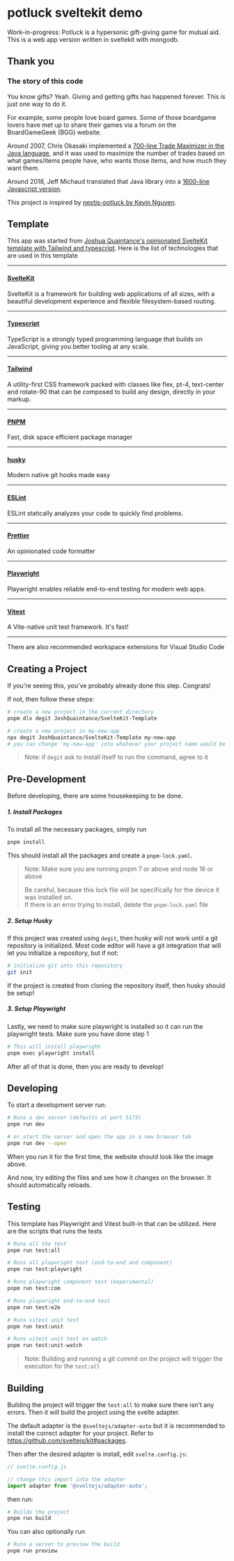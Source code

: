 # potluck sveltekit demo

Work-in-progress: Potluck is a hypersonic gift-giving game for mutual aid. This is a web app version written in sveltekit with mongodb.

## Thank you

### The story of this code

You know gifts? Yeah. Giving and getting gifts has happened forever. This is just one way to do it.

For example, some people love board games. Some of those boardgame lovers have met up to share their games via a forum on the BoardGameGeek (BGG) website.

Around 2007, Chris Okasaki implemented a [700-line Trade Maximizer in the Java language](https://github.com/chrisokasaki/TradeMaximizer/blob/master/src/tm/TradeMaximizer.java), and it was used to maximize the number of trades based on what games/items people have, who wants those items, and how much they want them.

Around 2018, Jeff Michaud translated that Java library into a [1600-line Javascript version](https://bgg.activityclub.org/olwlg/trademax.js).

This project is inspired by [nextjs-potluck by Kevin Nguyen](https://github.com/lightandluck/nextjs-potluck).

## Template

This app was started from [Joshua Quaintance's opinionated SvelteKit template with Tailwind and typescript](https://github.com/JoshQuaintance/SvelteKit-Template). Here is the list of technologies that are used in this template

---

#### [SvelteKit](https://kit.svelte.dev)

SvelteKit is a framework for building web applications of all sizes, with a beautiful development experience and flexible filesystem-based routing.

---

#### [Typescript](https://www.typescriptlang.org/)

TypeScript is a strongly typed programming language that builds on JavaScript, giving you better tooling at any scale.

---

#### [Tailwind](https://tailwindcss.com/)

A utility-first CSS framework packed with classes like flex, pt-4, text-center and rotate-90 that can be composed to build any design, directly in your markup.

---

#### [PNPM](https://pnpm.io/)

Fast, disk space efficient package manager

---

#### [husky](https://typicode.github.io/husky/#/)

Modern native git hooks made easy

---

#### [ESLint](https://eslint.org/)

ESLint statically analyzes your code to quickly find problems.

---

#### [Prettier](https://prettier.io/)

An opinionated code formatter

---

#### [Playwright](https://playwright.dev/)

Playwright enables reliable end-to-end testing for modern web apps.

---

#### [Vitest](https://vitest.dev/)

A Vite-native unit test framework. It's fast!

---

There are also recommended workspace extensions for Visual Studio Code

## Creating a Project

If you're seeing this, you've probably already done this step. Congrats!

If not, then follow these steps:

```bash
# create a new project in the current directory
pnpm dlx degit JoshQuaintance/SvelteKit-Template

# create a new project in my-new-app
npx degit JoshQuaintance/SvelteKit-Template my-new-app
# you can change 'my-new-app' into whatever your project name would be
```

> Note: if `degit` ask to install itself to run the command, agree to it

## Pre-Development

Before developing, there are some housekeeping to be done.

##### 1. Install Packages

To install all the necessary packages, simply run

```bash
pnpm install
```

This should install all the packages and create a `pnpm-lock.yaml`.

> Note: Make sure you are running pnpm 7 or above and node 16 or above
>
> Be careful, because this lock file will be specifically for the device it was installed on.  
> If there is an error trying to install, delete the `pnpm-lock.yaml` file

##### 2. Setup Husky

If this project was created using `degit`, then husky will not work until a git repository is initialized. Most code editor will have a git integration that will let you initialize a repository, but if not:

```bash
# initialize git into this repository
git init
```

If the project is created from cloning the repository itself, then husky should be setup!

##### 3. Setup Playwright

Lastly, we need to make sure playwright is installed so it can run the playwright tests. Make sure you have done step 1

```bash
# This will install playwright
pnpm exec playwright install
```

After all of that is done, then you are ready to develop!

## Developing

To start a development server run:

```bash
# Runs a dev server (defaults at port 5173)
pnpm run dev

# or start the server and open the app in a new browser tab
pnpm run dev --open
```

When you run it for the first time, the website should look like the image above.

And now, try editing the files and see how it changes on the browser. It should automatically reloads.

## Testing

This template has Playwright and Vitest built-in that can be utilized.
Here are the scripts that runs the tests

```bash
# Runs all the test
pnpm run test:all

# Runs all playwright test (end-to-end and component)
pnpm run test:playwright

# Runs playwright component test (experimental)
pnpm run test:com

# Runs playwright end-to-end test
pnpm run test:e2e

# Runs vitest unit test
pnpm run test:unit

# Runs vitest unit test on watch
pnpm run test:unit-watch
```

> Note: Building and running a git commit on the project will trigger the execution for the `test:all`

## Building

Building the project will trigger the `test:all` to make sure there isn't any errors. Then it will build the project using the svelte adapter.

The default adapter is the `@sveltejs/adapter-auto` but it is recommended to install the correct adapter for your project. Refer to https://github.com/sveltejs/kit#packages.

Then after the desired adapter is install, edit `svelte.config.js`:

```ts
// svelte.config.js

// change this import into the adapter
import adapter from '@sveltejs/adapter-auto';
```

then run:

```bash
# Builds the project
pnpm run build
```

You can also optionally run

```bash
# Runs a server to preview the build
pnpm run preview
```
